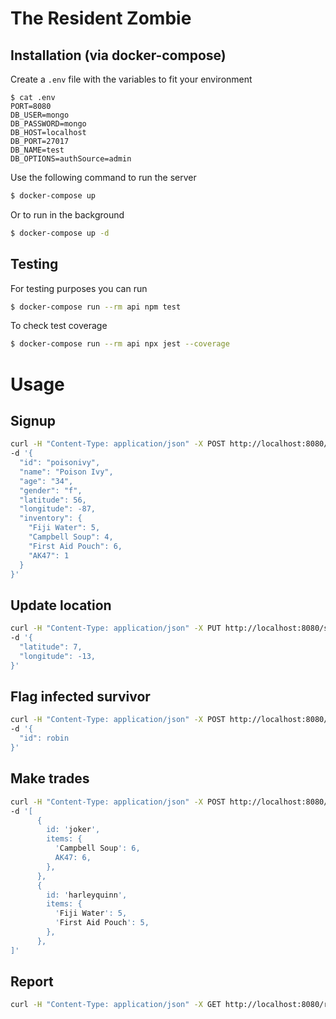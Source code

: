 # The Resident Zombie

## Installation (via docker-compose)

Create a `.env` file with the variables to fit your environment

```console
$ cat .env
PORT=8080
DB_USER=mongo
DB_PASSWORD=mongo
DB_HOST=localhost
DB_PORT=27017
DB_NAME=test
DB_OPTIONS=authSource=admin
```

Use the following command to run the server

```sh
$ docker-compose up
```

Or to run in the background

```sh
$ docker-compose up -d
```

## Testing

For testing purposes you can run

```sh
$ docker-compose run --rm api npm test
```

To check test coverage

```sh
$ docker-compose run --rm api npx jest --coverage
```

# Usage


## Signup

```sh
curl -H "Content-Type: application/json" -X POST http://localhost:8080/survivors \
-d '{
  "id": "poisonivy",
  "name": "Poison Ivy",
  "age": "34",
  "gender": "f",
  "latitude": 56,
  "longitude": -87,
  "inventory": {
    "Fiji Water": 5,
    "Campbell Soup": 4,
    "First Aid Pouch": 6,
    "AK47": 1
  }
}'
```

## Update location

```sh
curl -H "Content-Type: application/json" -X PUT http://localhost:8080/survivors/poisonivy/location \
-d '{
  "latitude": 7,
  "longitude": -13,
}'
```

## Flag infected survivor

```sh
curl -H "Content-Type: application/json" -X POST http://localhost:8080/survivors/poisonivy/infected \
-d '{
  "id": robin
}'
```


## Make trades

```sh
curl -H "Content-Type: application/json" -X POST http://localhost:8080/trades \
-d '[
      {
        id: 'joker',
        items: {
          'Campbell Soup': 6,
          AK47: 6,
        },
      },
      {
        id: 'harleyquinn',
        items: {
          'Fiji Water': 5,
          'First Aid Pouch': 5,
        },
      },
]'
```

## Report

```sh
curl -H "Content-Type: application/json" -X GET http://localhost:8080/reports \
```
